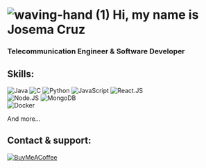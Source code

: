 #  ![waving-hand (1)](https://user-images.githubusercontent.com/47762381/149204039-707d51f3-aefb-4f55-ab3c-dd6ee7c0b61d.png) Hi, my name is Josema Cruz
### Telecommunication Engineer & Software Developer

## Skills:

![Java](https://img.shields.io/badge/Java-f00?style=for-the-badge&logo=java&logoColor=white&labelColor=101010)
![C](https://img.shields.io/badge/c-F7DF1E?style=for-the-badge&logo=c&logoColor=white&labelColor=101010)
![Python](https://img.shields.io/badge/Python-F7DF1E?style=for-the-badge&logo=python&logoColor=white&labelColor=101010)
![JavaScript](https://img.shields.io/badge/JavaScript-F7DF1E?style=for-the-badge&logo=javascript&logoColor=white&labelColor=101010)
![React.JS](https://img.shields.io/badge/React.JS-339933?style=for-the-badge&logo=React&logoColor=white&labelColor=101010)
</br>
![Node.JS](https://img.shields.io/badge/Node.JS-339933?style=for-the-badge&logo=node.js&logoColor=white&labelColor=101010)
![MongoDB](https://img.shields.io/badge/MongoDB-339933?style=for-the-badge&logo=mongodb&logoColor=white&labelColor=101010)
</br>
![Docker](https://img.shields.io/badge/Docker-0000FF?style=for-the-badge&logo=docker&logoColor=white&labelColor=101010)

And more...

## Contact & support:

[![BuyMeACoffee](https://img.shields.io/badge/Buy_Me_A_Coffee-support_my_work-FFDD00?style=for-the-badge&logo=buy-me-a-coffee&logoColor=white&labelColor=101010)](https://www.buymeacoffee.com/josemacruz)
